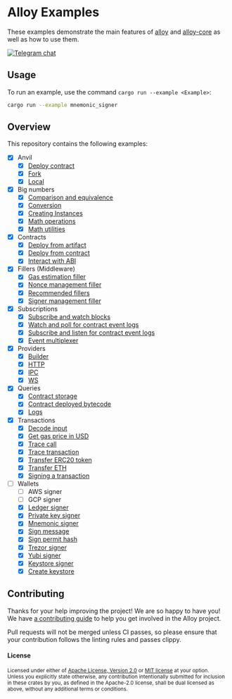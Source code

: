 # Alloy Examples

These examples demonstrate the main features of [alloy](https://github.com/alloy-rs/alloy) and [alloy-core](https://github.com/alloy-rs/core) as well as how to use them.

[![Telegram chat][telegram-badge]][telegram-url]

[`ethers-rs`]: https://github.com/gakonst/ethers-rs
[telegram-badge]: https://img.shields.io/endpoint?color=neon&style=for-the-badge&url=https%3A%2F%2Ftg.sumanjay.workers.dev%2Fethers_rs
[telegram-url]: https://t.me/ethers_rs

## Usage

To run an example, use the command `cargo run --example <Example>`:

```sh
cargo run --example mnemonic_signer
```

## Overview

This repository contains the following examples:

- [x] Anvil
  - [x] [Deploy contract](./examples/anvil/examples/deploy_contract_anvil.rs)
  - [x] [Fork](./examples/anvil/examples/fork_anvil.rs)
  - [x] [Local](./examples/anvil/examples/local_anvil.rs)
- [x] Big numbers
  - [x] [Comparison and equivalence](./examples/big-numbers/examples/comparison_equivalence.rs)
  - [x] [Conversion](./examples/big-numbers/examples/conversion.rs)
  - [x] [Creating Instances](./examples/big-numbers/examples/create_instances.rs)
  - [x] [Math operations](./examples/big-numbers/examples/math_operations.rs)
  - [x] [Math utilities](./examples/big-numbers/examples/math_utilities.rs)
- [x] Contracts
  - [x] [Deploy from artifact](./examples/contracts/examples/deploy_from_artifact.rs)
  - [x] [Deploy from contract](./examples/contracts/examples/deploy_from_contract.rs)
  - [x] [Interact with ABI](./examples/contracts/examples/interact_with_abi.rs)
- [x] Fillers (Middleware)
  - [x] [Gas estimation filler](./examples/fillers/examples/gas_filler.rs)
  - [x] [Nonce management filler](./examples/fillers/examples/nonce_filler.rs)
  - [x] [Recommended fillers](./examples/fillers/examples/recommended_fillers.rs)
  - [x] [Signer management filler](./examples/fillers/examples/signer_filler.rs)
- [x] Subscriptions
  - [x] [Subscribe and watch blocks](./examples/subscriptions/examples/subscribe_blocks.rs)
  - [x] [Watch and poll for contract event logs](./examples/subscriptions/examples/poll_logs.rs)
  - [x] [Subscribe and listen for contract event logs](./examples/subscriptions/examples/subscribe_logs.rs)
  - [x] [Event multiplexer](./examples/subscriptions/examples/event_multiplexer.rs)
- [x] Providers
  - [x] [Builder](./examples/providers/examples/builder.rs)
  - [x] [HTTP](./examples/providers/examples/http.rs)
  - [x] [IPC](./examples/providers/examples/ipc.rs)
  - [x] [WS](./examples/providers/examples/ws.rs)
- [x] Queries
  - [x] [Contract storage](./examples/queries/examples/query_contract_storage.rs)
  - [x] [Contract deployed bytecode](./examples/queries/examples/query_deployed_bytecode.rs)
  - [x] [Logs](./examples/queries/examples/query_logs.rs)
- [x] Transactions
  - [x] [Decode input](./examples/transactions/examples/decode_input.rs)
  - [x] [Get gas price in USD](./examples/transactions/examples/gas_price_usd.rs)
  - [x] [Trace call](./examples/transactions/examples/trace_call.rs)
  - [x] [Trace transaction](./examples/transactions/examples/trace_transaction.rs)
  - [x] [Transfer ERC20 token](./examples/transactions/examples/transfer_erc20.rs)
  - [x] [Transfer ETH](./examples/transactions/examples/transfer_eth.rs)
  - [x] [Signing a transaction](./examples/transactions/examples/transaction_sign.rs)
- [ ] Wallets
  - [ ] AWS signer
  - [ ] GCP signer
  - [x] [Ledger signer](./examples/wallets/examples/ledger_signer.rs)
  - [x] [Private key signer](./examples/wallets/examples/private_key_signer.rs)
  - [x] [Mnemonic signer](./examples/wallets/examples/mnemonic_signer.rs)
  - [x] [Sign message](./examples/wallets/examples/sign_message.rs)
  - [x] [Sign permit hash](./examples/wallets/examples/sign_permit_hash.rs)
  - [x] [Trezor signer](./examples/wallets/examples/trezor_signer.rs)
  - [x] [Yubi signer](./examples/wallets/examples/yubi_signer.rs)
  - [x] [Keystore signer](./examples/wallets/examples/keystore_signer.rs)
  - [x] [Create keystore](./examples/wallets/examples/create_keystore.rs)

## Contributing

Thanks for your help improving the project! We are so happy to have you! We have
[a contributing guide](./CONTRIBUTING.md) to help you get involved in the
Alloy project.

Pull requests will not be merged unless CI passes, so please ensure that your
contribution follows the linting rules and passes clippy.

#### License

<sup>
Licensed under either of <a href="LICENSE-APACHE">Apache License, Version
2.0</a> or <a href="LICENSE-MIT">MIT license</a> at your option.
</sup>

<br>

<sub>
Unless you explicitly state otherwise, any contribution intentionally submitted
for inclusion in these crates by you, as defined in the Apache-2.0 license,
shall be dual licensed as above, without any additional terms or conditions.
</sub>

